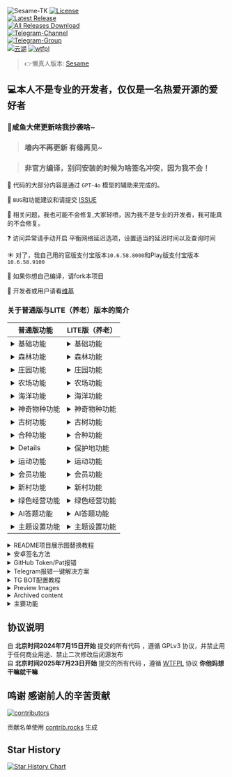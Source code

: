 ![Sesame-TK](https://socialify.git.ci/ALLG999/Sesame-TK/image?custom_language=OpenAI&description=1&font=Inter&forks=1&issues=1&language=1&logo=https%3A%2F%2Fraw.githubusercontent.com%2FALLG999%2FSesame-TK%2Frefs%2Fheads%2Fmain%2Fapp%2Fsrc%2Fmain%2Fres%2Fdrawable%2Fic_launcher.png&name=1&owner=1&pattern=Circuit+Board&pulls=1&stargazers=1&theme=Auto)
[![License](https://img.shields.io/github/license/ALLG999/Sesame-TK?labelColor=fff&label=License&logo=gnuprivacyguard)](https://raw.githubusercontent.com/ALLG999/Sesame-TK/refs/heads/main/LICENSE)  
[![Latest Release](https://img.shields.io/github/release/ALLG999/Sesame-TK?labelColor=fff&label=Releases&logo=gitlfs)](../../releases)  
[![All Releases Download](https://img.shields.io/github/downloads/ALLG999/Sesame-TK/total?labelColor=fff&label=Downloads&logo=codefresh)](../../releases)  
[![Telegram-Channel](https://img.shields.io/badge/Sesame--TK-nul?&logo=Telegram&label=Telegram-Channel&labelColor=fff&link=https%3A%2F%2Ft.me%2FSesame_TK_Channel)](https://t.me/Sesame_TK_Channel)  
[![Telegram-Group](https://img.shields.io/badge/Sesame--TK-nul?&logo=Telegram&label=Telegram-Group&labelColor=fff&link=https%3A%2F%2Ft.me%2Ffansirsqi_xposed_sesame)](https://t.me/fansirsqi_xposed_sesame)  
[![云湖](https://img.shields.io/badge/%E4%BA%91%E6%B9%96-%E4%BA%A4%E6%B5%81%E7%BE%A4-nul?logo=icloud&logoColor=%236F4FD0&label=%E4%BA%91%E6%B9%96&labelColor=fff&color=%236F4FD0&link=https%3A%2F%2Fyhfx.jwznb.com%2Fshare%3Fkey%3DpEGmZ1gsdoBI%26ts%3D1734597564%20)](https://yhfx.jwznb.com/share?key=pEGmZ1gsdoBI&ts=1734597564)
[![wtfpl](http://www.wtfpl.net/wp-content/uploads/2012/12/wtfpl-badge-4.png)](http://www.wtfpl.net/)

       
> 👉懒真人版本: [Sesame](https://github.com/LazyImmortal/Sesame)

## 💻本人不是专业的开发者，仅仅是一名热爱开源的爱好者

### 📢咸鱼大佬更新啥我抄袭啥~

> ### ~~墙内不再更新~~ 有缘再见~

> ### 非官方编译，别问安装的时候为啥签名冲突，因为我不会！

🤖 代码的大部分内容是通过 `GPT-4o` 模型的辅助来完成的。

🐛 `BUG`和功能建议和请提交 [ISSUE](https://github.com/Fansirsqi/Sesame-TK/issues/new/choose)

🙁 相关问题，我也可能不会修复,大家轻喷，因为我不是专业的开发者，我可能真的不会修复。

❓ 访问异常请手动开启 平衡网络延迟选项，设置适当的延迟时间以及查询时间

☀️ 对了，我自己用的官版支付宝版本`10.6.58.8000`和Play版支付宝版本`10.6.58.9100`

💊 如果你想自己编译，请fork本项目

📕 开发者或用户请看[维基](https://github.com/Fansirsqi/Sesame-TK/wiki)

### 关于普通版与LITE（养老）版本的简介
| 普通版功能                      | LITE版（养老）                          |  
|----------------------------|------------------------------|  
| <details><summary>基础功能</summary>启用模块<br>保持唤醒<br>执行间隔<br>模块休眠时间<br>定时执行<br>定时唤醒<br>只收能量时间<br>定时任务模式<br>超时重启<br>异常等待时间<br>开启异常通知<br>异常次数阈值<br>使用新接口<br>开启抓包<br>启用HOOK数据转发<br>HOOK数据转发地址<br>为支付宝申请后台运行权限<br>全部记录日志<br>气泡提示<br>开启状态栏禁删<br>只显示中文并设置时区<br>气泡纵向偏移</details>         | <details><summary>基础功能</summary>启用模块<br>保持唤醒<br>执行间隔<br>模块休眠时间<br>定时执行<br>定时唤醒<br>只收能量时间<br>定时任务模式<br>超时重启<br>异常等待时间<br>开启异常通知<br>异常次数阈值<br>使用新接口<br>开启抓包<br>启用HOOK数据转发<br>HOOK数据转发地址<br>为支付宝申请后台运行权限<br>全部记录日志<br>气泡提示<br>开启状态栏禁删<br>只显示中文并设置时区<br>气泡纵向偏移</details> |  
| <details><summary>森林功能</summary>官网下载地址<br>开启森林<br>收集能量<br>一键收取<br>自动关闭6秒拼手速<br>能量雨<br>不收能量<br>赠送能量雨<br>兑换能量雨次卡<br>收取浇水金球<br>收取过期能量<br>双击卡<br>加速器<br>保护罩<br>炸弹卡<br>1.1倍能量卡<br>隐身卡<br>返水<br>赠送道具<br>收集道具<br>复活能量<br>活力值兑换<br>保护地巡护<br>合成宠物碎片<br>派遣动物伙伴<br>森林任务<br>森林寻宝任务<br>领取礼盒<br>健康医疗任务<br>森林集市<br>青春特权<br>绿色行动<br>查询间隔<br>收取间隔<br>双击间隔<br>平衡网络延迟<br>提前时间<br>尝试收取<br>重试间隔</details> | <details><summary>森林功能</summary>官网下载地址<br>开启森林<br>收集能量<br>一键收取<br>自动关闭6秒拼手速<br>能量雨<br>不收能量<br>赠送能量雨<br>兑换能量雨次卡<br>收取浇水金球<br>收取过期能量<br>双击卡<br>加速器<br>保护罩<br>炸弹卡<br>1.1倍能量卡<br>隐身卡<br>返水<br>赠送道具<br>收集道具<br>复活能量<br>活力值兑换<br>保护地巡护<br>合成宠物碎片<br>派遣动物伙伴<br>森林任务<br>森林寻宝任务<br>领取礼盒<br>健康医疗任务<br>森林集市<br>青春特权<br>绿色行动<br>查询间隔<br>收取间隔<br>双击间隔<br>平衡网络延迟<br>提前时间<br>尝试收取<br>重试间隔</details> |  
| <details><summary>庄园功能</summary>按普通版为准</details> | <details><summary>庄园功能</summary>与普通版一致</details> |  
| <details><summary>农场功能</summary>按普通版为准</details> | <details><summary>农场功能</summary>与普通版一致</details> |  
| <details><summary>海洋功能</summary>按普通版为准</details> | <details><summary>海洋功能</summary>与普通版一致</details> |  
| <details><summary>神奇物种功能</summary>按普通版为准</details> | <details><summary>神奇物种功能</summary>无此功能（关闭此项有效缓解弹窗次数）</details> |  
| <details><summary>古树功能</summary>按普通版为准</details> | <details><summary>古树功能</summary>无此功能（（没用，浪费能量）</details> |  
| <details><summary>合种功能</summary>按普通版为准</details> | <details><summary>合种功能</summary>无此功能（（没用，浪费能量）</details> |  
| <details><summary保护地功能</summary>按普通版为准</details> | <details><summary>保护地功能</summary>无此功能（（没用，浪费能量）</details> |  
| <details><summary>运动功能</summary>按普通版为准</details> | <details><summary>运动功能</summary>保留纯粹的运动</details> |  
| <details><summary>会员功能</summary>按普通版为准</details> | <details><summary>会员功能</summary>无此功能（（保留会员签到和兑换功能，其他的全部扔了）</details> |  
| <details><summary>新村功能</summary>按普通版为准</details> | <details><summary>新村功能</summary>无此功能（（没用，关闭此项有效缓解弹窗次数）</details> |  
| <details><summary>绿色经营功能</summary>按普通版为准</details> | <details><summary>绿色经营功能</summary>无此功能（关闭此项有效缓解弹窗次数）</details> |  
| <details><summary>AI答题功能</summary>按普通版为准</details> | <details><summary>AI答题功能</summary>与普通版一致</details> |  
| <details><summary>主题设置功能</summary>按普通版为准</details> | <details><summary>主题设置功能</summary>与普通版一致</details> |  
<details> 
<summary>README项目展示图替换教程</summary>   
访问网址，把你的项目粘贴进去，制作好替换一下就行<a href="https://socialify.git.ci">Socialify</a>
</details>  
<details> 
<summary>安卓签名方法</summary>   
然后在仓库设置相关签名文件信息，使用GitHub Actions编译，下载编译好的APK文件，安装到手机上即可  
签名的生成以及转码请自行🔍解决 很简单滴~，你绝B可以
<br>酷安搜懒真人，他发过教程！

| 签名变量名                      | 变量值                          |  
|----------------------------|------------------------------|  
| `ANDROID_SIGNING_KEY`      | `keystore.jks`文件的base64编码字符串 |  
| `ANDROID_KEY_ALIAS`        | `keystore.jks`文件别名           |  
| `ANDROID_SIGNING_PASSWORD` | `keystore.jks`文件密码           |  
| `ANDROID_KEY_PASSWORD`     | `keystore.jks`文件密码           |  

设置好这些后，去仓库新建一个release，随便新建一个tag，然后点击`Publish release`，GitHub Actions会自动编译并发布APK文件到release中，下载安装即可
</details> 
<details> 
<summary>GitHub Token/Pat报错</summary>   
请在Sesame-TK/.github/workflows
/android.yml文件中删除如下代码
  
```yaml
- name: Sync Release to Target Repository
        uses: softprops/action-gh-release@v2
        with:
          repository: Xposed-Modules-Repo/fansirsqi.xposed.sesame # 目标仓库的拥有者和仓库名称
          name: ${{ github.event.release.tag_name || steps.extract_info.outputs.version }} # 发布的名称。默认为标签名称
          files: |
            ${{ steps.sign_normal_apk.outputs.signedFile }}
            ${{ steps.sign_compatible_apk.outputs.signedFile }}
            CHECKSUMS-Sesame-Normal-${{ steps.extract_info.outputs.version }}.${{ env.SHORT_SHA }}-signed.apk.sha256
            CHECKSUMS-Sesame-Compatible-${{ steps.extract_info.outputs.version }}.${{ env.SHORT_SHA }}-signed.apk.sha256
          token: ${{ secrets.TARGET_REPO_PAT }}
          tag_name: ${{ steps.extract_info.outputs.version }}
          draft: false
          prerelease: ${{ steps.pre_release.outputs.IS_PRERELEASE }}
          append_body: false
          make_latest: true
          body: |
            📦 本 Release 同步自源仓库 [Sesame-TK](https://github.com/${{ github.repository }})
            ✨ **更新内容**:
            ${{ github.event.release.body || '无更新说明' }}
  ```
</details>  
<details> <summary>Telegram报错一键解决方案</summary>   
请在Sesame-TK/.github/workflows
/android.yml文件中删除如下代码

  ```yaml
- name: Send Combined Message
        uses: appleboy/telegram-action@master
        with:
          to: ${{ secrets.TG_CHAT_ID }}
          token: ${{ secrets.TG_BOT_TOKEN }}
          message: |
            📦 *New Version ${{ steps.extract_info.outputs.version }} Build!*

            - Files: 
              - Normal: `${{ steps.extract_info.outputs.normal_file }}`
              - Compatible: `${{ steps.extract_info.outputs.compatible_file }}`
            - Branch: `${{ github.ref_name }}`
            - Triggered by: `${{ github.actor }}`

            *下载说明:*
              * Normal 为正常版本,适用于`Android 8.0`及以上的系统
              * Compatible 为兼容版本,适用于`Android 7.0`及以下的系统,最低支持`Android 5.1`

            ${{ steps.commit_details.outputs.COMMIT_MESSAGE_BODY }}
          format: markdown

      - name: Send Normal APK
        uses: appleboy/telegram-action@master
        with:
          to: ${{ secrets.TG_CHAT_ID }}
          token: ${{ secrets.TG_BOT_TOKEN }}
          document: ${{ steps.extract_apks.outputs.signed_normal }}

      - name: Send Compatible APK
        uses: appleboy/telegram-action@master
        with:
          to: ${{ secrets.TG_CHAT_ID }}
          token: ${{ secrets.TG_BOT_TOKEN }}
          document: ${{ steps.extract_apks.outputs.signed_compatible }}

      - name: Create Tag from Version
        if: startsWith(github.ref, 'refs/heads/main') && github.event_name == 'push'
        run: |
          VERSION_TAG="v${{ steps.extract_info.outputs.version }}"
          echo "Creating tag: $VERSION_TAG"
          git tag "$VERSION_TAG"
          git push origin "$VERSION_TAG"
      - name: Upload Assets to Source Release
        uses: softprops/action-gh-release@v2
        with:
          name: ${{ github.event.release.tag_name || steps.extract_info.outputs.version }} # 发布的名称。默认为标签名称
          files: |
            ${{ steps.extract_apks.outputs.signed_compatible }}
            ${{ steps.extract_apks.outputs.signed_normal }}
            CHECKSUMS-Sesame-Normal-${{ steps.extract_info.outputs.version }}.${{ env.SHORT_SHA }}-signed.apk.sha256
            CHECKSUMS-Sesame-Compatible-${{ steps.extract_info.outputs.version }}.${{ env.SHORT_SHA }}-signed.apk.sha256
          tag_name: ${{ steps.extract_info.outputs.version}}
          draft: false
          append_body: true
          generate_release_notes: true
          body: |
            ## ✨What's Changed

            ${{ steps.commit_details.outputs.COMMIT_MESSAGE_BODY }}
            > ## 下载说明
              * Normal 为正常版本,适用于`Android 8.0`及以上的系统
              * Compatible 为兼容版本,适用于`Android 7.0`及以下的系统,最低支持`Android 5.1`

            > ~~墙内不再更新~~ 倒卖必死全家
```
</details>
<details> <summary>TG BOT配置教程</summary>   
<h3>创建 Telegram Bot</h3>  

- 私聊 ```@BotFather```
- 发送 ```/newbot``` 创建新 bot → 获取 TG_BOT_TOKEN
- 获取 Chat ID：
- 将 bot 添加到群组/频道
- 访问:```https://api.telegram.org/bot<TG_BOT_TOKEN>/getUpdates```
- 例如:```https://api.telegram.org/bot123456:abcdefg/getUpdates```
- 找到```"sender_chat": {"id": -这是一串负数,``` 或者 ```"chat": {"id": -这是一串负数,```
- 查找响应中的 "id" 字段 → 即 TG_CHAT_ID

| TG变量名                      | 变量值                          |  
|----------------------------|------------------------------|  
| `TG_CHAT_ID`      | `-100123456789`群ID |  
| `TG_BOT_TOKEN`        | `k123456：abcdefg`密钥           |  

</details>  
<details>  
<summary>Preview Images</summary>  

<div style="display: flex; align-items: flex-start; justify-content: center;">  

  <img src="https://pic2.ziyuan.wang/user/fansir/2024/11/Screenshot_2024-11-20-19-40-19-594_fansirsqi.xposed.sesame-edit_66964347f6135.jpg" alt="Screenshot 1" style="max-width: 35%; height: auto; margin-right: 10px;">  

  <img src="https://pic2.ziyuan.wang/user/fansir/2024/11/Screenshot_2024-11-20-19-40-36-528_fansirsqi.xposed.sesame_a545f9fee2510.jpg" alt="Screenshot 2" style="max-width: 35%; height: auto;">  

</div>  

</details>  

<details> <summary>Archived content</summary>   

  
---  

## [原仓库](https://github.com/TKaxv-7S/Sesame-TK) 已存档

<h1>🚨 为了大家的资金安全与个人信息安全，墙裂建议</h1>  
<p>  
  <strong style="color: red;">不要使用任何未开放源代码的修改版！</strong><br/>  
  <strong style="color: red;">不要使用任何未开放源代码的修改版！</strong><br/>  
  <strong style="color: red;">不要使用任何未开放源代码的修改版！</strong>  
</p>  

## 自北京时间2024年7月15日开始，开源协议已变更，该项目禁止用于任何商业用途，并禁止二次修改后闭源发布

# 从v1.3.0-TK版本开始使用新UI

## 感谢 [@wh-990624](https://github.com/wh-990624) 重构并开发新UI

## 感谢 ༒激༙྇流༙྇泉༙྇༒ 重新设计新UI

### 由于下游闭源项目违反本项目开源协议，从v1.3.0-TK版本开始，前端作者将闭源前端新UI源码，本仓库仅提交发布文件，后端暂不受影响

### 特别感谢这个项目的上一位维护者[@constanline](https://github.com/constanline)，以及更早的维护者[@pansong291](https://github.com/pansong291)与其他维护者们

### 如果您开发了新功能，觉得开发的功能还不错，同时愿意贡献PR，非常欢迎，也非常感谢大家为这个项目的付出！

### 注：该项目不支持合并任何 通过修改数据而实际获利 的功能PR

### 旧版本在 [XQuickEnergy](https://github.com/TKaxv-7S/XQuickEnergy)

</details>  
<details>  
<summary>主要功能</summary>  

## 主要功能

感谢蚂蚁森林对绿化事业的贡献。快速收取蚂蚁森林能量，也为祖国的绿化事业出一份微薄之力~

### 版本特点 By [@TKaxv-7S](https://github.com/TKaxv-7S)

1. 重构 系统架构，**功能与配置全部模块化**，以后添加功能**无需再开发配置页面，大幅降低开发门槛，并极大节省开发成本**  
   ，欢迎有兴趣的朋友参与开发，开发指南见[维基](https://github.com/Fansirsqi/Sesame-TK/wiki/%E5%BC%80%E5%8F%91%E6%8C%87%E5%8D%97)  
   或如下图所示，非常欢迎大家提[PR](https://github.com/Fansirsqi/Sesame-TK/pulls)  
   ![Sesame-TK开发指南](https://github.com/TKaxv-7S/Sesame-TK/assets/22593101/4d8451fe-2b7f-4f19-9439-b0afbf683510)
2. 重构 **森林收能量代码**，大幅提升能量多的账号收取效率
3. 重构 配置模块，**所有配置需要重新配置**，新配置文件名称为**config_v2.json**，旧配置文件未删除，可作参考
4. 修改 配置界面，模块列表改为左侧垂直布局
5. 添加 定时唤醒与定时执行逻辑，在基础设置中可配置多个定时执行或定时唤醒时间
6. 修复 一些逻辑问题

## 使用说明

1. 禁止以技术支持为由倒卖本软件以及下属分支，违者必究
2. 本APP不篡改，不修改，不获取任何个人信息及其支付宝信息。
3. 本APP使用者因为违反本声明的规定而触犯中华人民共和国法律的，一切后果自负，作者不承担任何责任。
4. 凡以任何方式直接、间接使用APP者，视为自愿接受本声明的约束。
5. 本APP如无意中侵犯了某个媒体或个人的知识产权，请来信或来电告之，作者将立即删除。

## 授权说明

本项目fork自  基于 [constanline版XQuickEnergy](https://github.com/constanline/XQuickEnergy)  与 [pansong291版XQuickEnergy](https://github.com/pansong291/XQuickEnergy)  
开发的项目[Sesame-TK](https://github.com/TKaxv-7S/Sesame-TK)  
并且在其基础上进行了少量的功能改进与优化。得益于GPT4-o模型的强大能力使得本项目能有这么多提交  
但是不确定是否是有效修改，请自行斟酌考虑使用。

所有图片由 ༒激༙྇流༙྇泉༙྇༒ 授权使用
</details>  

## 协议说明
自 **北京时间2024年7月15日开始** 提交的所有代码 ，遵循 GPLv3 协议，并禁止用于任何商业用途、禁止二次修改后闭源发布
<br>自 **北京时间2025年7月23日开始** 提交的所有代码 ，遵循 [WTFPL](https://www.wtfpl.net/) 协议 **你他妈想干嘛就干嘛**

## 鸣谢 感谢前人的辛苦贡献

<a href="https://github.com/Fansirsqi/Sesame-TK/graphs/contributors">  
  <img src="https://contrib.rocks/image?repo=Fansirsqi/Sesame-TK"  alt="contributors"/>  
</a>  

贡献名单使用 [contrib.rocks](https://contrib.rocks) 生成

## Star History

<a href="https://star-history.com/#Fansirsqi/Sesame-TK&Timeline">  
 <picture>  
   <source media="(prefers-color-scheme: dark)" srcset="https://api.star-history.com/svg?repos=ALLG999/Sesame-TK&type=Timeline&theme=dark" />  
   <source media="(prefers-color-scheme: light)" srcset="https://api.star-history.com/svg?repos=ALLG999/Sesame-TK&type=Timeline" />  
   <img alt="Star History Chart" src="https://api.star-history.com/svg?repos=ALLG999/Sesame-TK&type=Timeline" />  
 </picture>  
</a>
